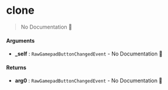 # clone

> No Documentation 🚧

#### Arguments

- **\_self** : `RawGamepadButtonChangedEvent` \- No Documentation 🚧

#### Returns

- **arg0** : `RawGamepadButtonChangedEvent` \- No Documentation 🚧